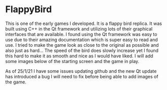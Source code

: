 # FlappyBird
This is one of the early games I developed. It is a flappy bird replica. It was built using C++ in the Qt framework and utilizing lots of their graphical interfaces that are available. I found using the Qt framework was easy to use due to their amazing documentation which is super easy to read and use. I tried to make the game look as close to the original as possible and also just as hard… The speed of the bird does slowly increase yet I found this hard to make it as smooth and nice as I would have liked. 
I will add some images below of the starting screen and the game in play.

As of 25/1/21 I have some issues updating github and the new Qt update has introduced a bug I will need to fix before being able to add images of the game.
 
